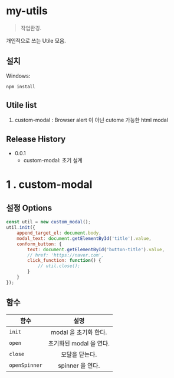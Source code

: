 # my-utils
> 작업환경.

개인적으로 쓰는 Utile 모음.

## 설치


Windows:

```sh
npm install
```

## Utile list

1. custom-modal : Browser alert 이 아닌 cutome 가능한 html modal


## Release History

* 0.0.1
    * custom-modal: 초기 설계

# 1 . custom-modal

## 설정 Options

```javascript
const util = new custom_modal();
util.init({
	append_target_el: document.body,
	modal_text: document.getElementById('title').value,
	conform_button: {
		text: document.getElementById('button-title').value,
		// href: 'https://naver.com',
		click_function: function() {
			// util.close();
		}
	}
});
```
## 함수
| 함수 | 설명 |
|---|:---:|
| `init` | modal 을 초기화 한다. |
| `open` | 초기화된 modal 을 연다. |
| `close` | 모달을 닫는다. |  
| `openSpinner` | spinner 을 연다. |  

